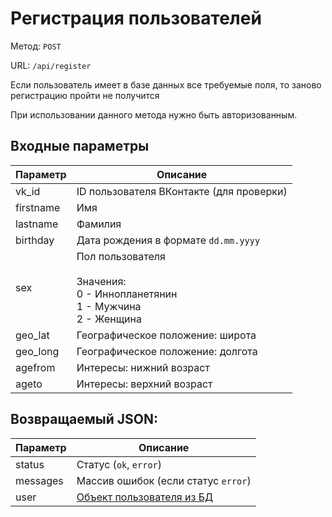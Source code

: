 # Регистрация пользователей
Метод: `POST`

URL: `/api/register`

Если пользователь имеет в базе данных все требуемые поля, то заново регистрацию пройти не получится

При использовании данного метода нужно быть авторизованным.

## Входные параметры
| Параметр | Описание |
| ------------ | ------------ |
| vk_id | ID пользователя ВКонтакте (для проверки) |
| firstname | Имя |
| lastname | Фамилия |
| birthday | Дата рождения в формате `dd.mm.yyyy` |
| sex | Пол пользователя <br><br> Значения: <br> 0 - Иннопланетянин <br> 1 - Мужчина <br> 2 - Женщина |
| geo_lat | Географическое положение: широта |
| geo_long | Географическое положение: долгота |
| agefrom | Интересы: нижний возраст |
| ageto | Интересы: верхний возраст |

## Возвращаемый JSON:
| Параметр | Описание |
| ------------ | ------------ |
| status | Статус (`ok`, `error`) |
| messages | Массив ошибок (если статус `error`) |
| user | [Объект пользователя из БД](/{{route}}/{{version}}/objects/user "Объект пользователя") |
